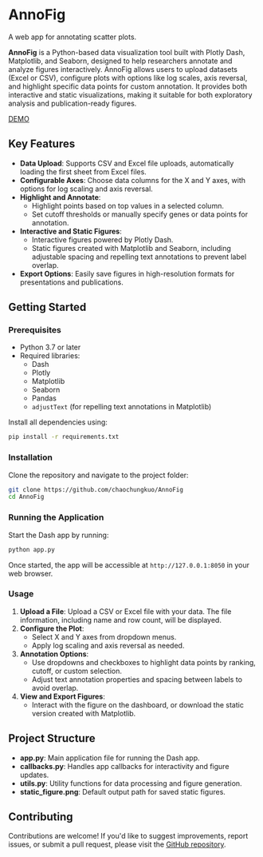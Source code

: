 # AnnoFig

A web app for annotating scatter plots.

**AnnoFig** is a Python-based data visualization tool built with Plotly Dash, Matplotlib, and Seaborn, designed to help researchers annotate and analyze figures interactively. AnnoFig allows users to upload datasets (Excel or CSV), configure plots with options like log scales, axis reversal, and highlight specific data points for custom annotation. It provides both interactive and static visualizations, making it suitable for both exploratory analysis and publication-ready figures.

[DEMO](https://genomics.rwth-aachen.de/annofig/)

## Key Features

- **Data Upload**: Supports CSV and Excel file uploads, automatically loading the first sheet from Excel files.
- **Configurable Axes**: Choose data columns for the X and Y axes, with options for log scaling and axis reversal.
- **Highlight and Annotate**:
  - Highlight points based on top values in a selected column.
  - Set cutoff thresholds or manually specify genes or data points for annotation.
- **Interactive and Static Figures**:
  - Interactive figures powered by Plotly Dash.
  - Static figures created with Matplotlib and Seaborn, including adjustable spacing and repelling text annotations to prevent label overlap.
- **Export Options**: Easily save figures in high-resolution formats for presentations and publications.

## Getting Started

### Prerequisites

- Python 3.7 or later
- Required libraries:
  - Dash
  - Plotly
  - Matplotlib
  - Seaborn
  - Pandas
  - `adjustText` (for repelling text annotations in Matplotlib)

Install all dependencies using:

```bash
pip install -r requirements.txt
```

### Installation

Clone the repository and navigate to the project folder:

```bash
git clone https://github.com/chaochungkuo/AnnoFig
cd AnnoFig
```

### Running the Application

Start the Dash app by running:

```bash
python app.py
```

Once started, the app will be accessible at `http://127.0.0.1:8050` in your web browser.

### Usage

1. **Upload a File**: Upload a CSV or Excel file with your data. The file information, including name and row count, will be displayed.
2. **Configure the Plot**:
   - Select X and Y axes from dropdown menus.
   - Apply log scaling and axis reversal as needed.
3. **Annotation Options**:
   - Use dropdowns and checkboxes to highlight data points by ranking, cutoff, or custom selection.
   - Adjust text annotation properties and spacing between labels to avoid overlap.
4. **View and Export Figures**:
   - Interact with the figure on the dashboard, or download the static version created with Matplotlib.

## Project Structure

- **app.py**: Main application file for running the Dash app.
- **callbacks.py**: Handles app callbacks for interactivity and figure updates.
- **utils.py**: Utility functions for data processing and figure generation.
- **static_figure.png**: Default output path for saved static figures.

## Contributing

Contributions are welcome! If you'd like to suggest improvements, report issues, or submit a pull request, please visit the [GitHub repository](https://github.com/chaochungkuo/AnnoFig).